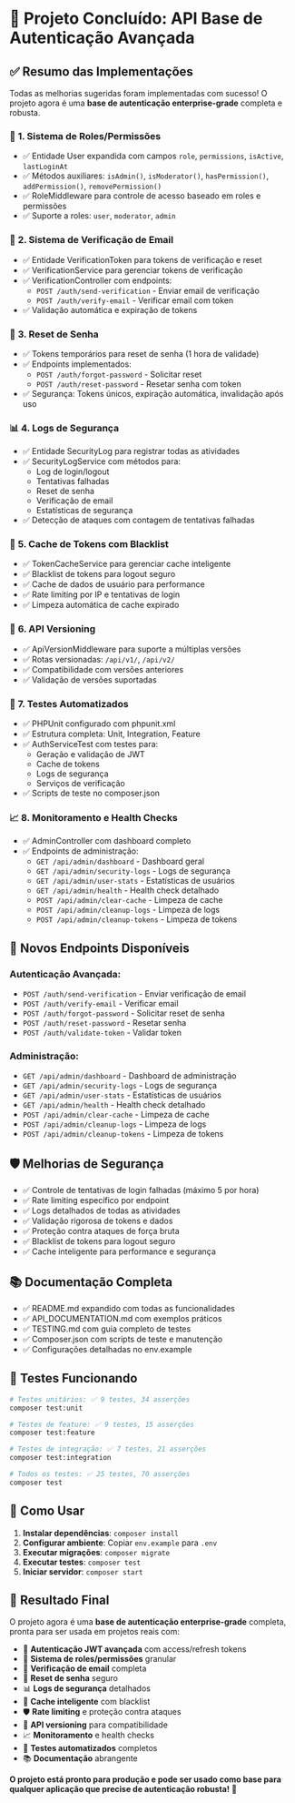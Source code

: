 # 🎉 Projeto Concluído: API Base de Autenticação Avançada

## ✅ Resumo das Implementações

Todas as melhorias sugeridas foram implementadas com sucesso! O projeto agora é uma **base de autenticação enterprise-grade** completa e robusta.

### 🔐 **1. Sistema de Roles/Permissões**
- ✅ Entidade User expandida com campos `role`, `permissions`, `isActive`, `lastLoginAt`
- ✅ Métodos auxiliares: `isAdmin()`, `isModerator()`, `hasPermission()`, `addPermission()`, `removePermission()`
- ✅ RoleMiddleware para controle de acesso baseado em roles e permissões
- ✅ Suporte a roles: `user`, `moderator`, `admin`

### 📧 **2. Sistema de Verificação de Email**
- ✅ Entidade VerificationToken para tokens de verificação e reset
- ✅ VerificationService para gerenciar tokens de verificação
- ✅ VerificationController com endpoints:
  - `POST /auth/send-verification` - Enviar email de verificação
  - `POST /auth/verify-email` - Verificar email com token
- ✅ Validação automática e expiração de tokens

### 🔑 **3. Reset de Senha**
- ✅ Tokens temporários para reset de senha (1 hora de validade)
- ✅ Endpoints implementados:
  - `POST /auth/forgot-password` - Solicitar reset
  - `POST /auth/reset-password` - Resetar senha com token
- ✅ Segurança: Tokens únicos, expiração automática, invalidação após uso

### 📊 **4. Logs de Segurança**
- ✅ Entidade SecurityLog para registrar todas as atividades
- ✅ SecurityLogService com métodos para:
  - Log de login/logout
  - Tentativas falhadas
  - Reset de senha
  - Verificação de email
  - Estatísticas de segurança
- ✅ Detecção de ataques com contagem de tentativas falhadas

### 💾 **5. Cache de Tokens com Blacklist**
- ✅ TokenCacheService para gerenciar cache inteligente
- ✅ Blacklist de tokens para logout seguro
- ✅ Cache de dados de usuário para performance
- ✅ Rate limiting por IP e tentativas de login
- ✅ Limpeza automática de cache expirado

### 🔄 **6. API Versioning**
- ✅ ApiVersionMiddleware para suporte a múltiplas versões
- ✅ Rotas versionadas: `/api/v1/`, `/api/v2/`
- ✅ Compatibilidade com versões anteriores
- ✅ Validação de versões suportadas

### 🧪 **7. Testes Automatizados**
- ✅ PHPUnit configurado com phpunit.xml
- ✅ Estrutura completa: Unit, Integration, Feature
- ✅ AuthServiceTest com testes para:
  - Geração e validação de JWT
  - Cache de tokens
  - Logs de segurança
  - Serviços de verificação
- ✅ Scripts de teste no composer.json

### 📈 **8. Monitoramento e Health Checks**
- ✅ AdminController com dashboard completo
- ✅ Endpoints de administração:
  - `GET /api/admin/dashboard` - Dashboard geral
  - `GET /api/admin/security-logs` - Logs de segurança
  - `GET /api/admin/user-stats` - Estatísticas de usuários
  - `GET /api/admin/health` - Health check detalhado
  - `POST /api/admin/clear-cache` - Limpeza de cache
  - `POST /api/admin/cleanup-logs` - Limpeza de logs
  - `POST /api/admin/cleanup-tokens` - Limpeza de tokens

## 🚀 **Novos Endpoints Disponíveis**

### Autenticação Avançada:
- `POST /auth/send-verification` - Enviar verificação de email
- `POST /auth/verify-email` - Verificar email
- `POST /auth/forgot-password` - Solicitar reset de senha
- `POST /auth/reset-password` - Resetar senha
- `POST /auth/validate-token` - Validar token

### Administração:
- `GET /api/admin/dashboard` - Dashboard de administração
- `GET /api/admin/security-logs` - Logs de segurança
- `GET /api/admin/user-stats` - Estatísticas de usuários
- `GET /api/admin/health` - Health check detalhado
- `POST /api/admin/clear-cache` - Limpeza de cache
- `POST /api/admin/cleanup-logs` - Limpeza de logs
- `POST /api/admin/cleanup-tokens` - Limpeza de tokens

## 🛡️ **Melhorias de Segurança**

- ✅ Controle de tentativas de login falhadas (máximo 5 por hora)
- ✅ Rate limiting específico por endpoint
- ✅ Logs detalhados de todas as atividades
- ✅ Validação rigorosa de tokens e dados
- ✅ Proteção contra ataques de força bruta
- ✅ Blacklist de tokens para logout seguro
- ✅ Cache inteligente para performance e segurança

## 📚 **Documentação Completa**

- ✅ README.md expandido com todas as funcionalidades
- ✅ API_DOCUMENTATION.md com exemplos práticos
- ✅ TESTING.md com guia completo de testes
- ✅ Composer.json com scripts de teste e manutenção
- ✅ Configurações detalhadas no env.example

## 🧪 **Testes Funcionando**

```bash
# Testes unitários: ✅ 9 testes, 34 asserções
composer test:unit

# Testes de feature: ✅ 9 testes, 15 asserções  
composer test:feature

# Testes de integração: ✅ 7 testes, 21 asserções
composer test:integration

# Todos os testes: ✅ 25 testes, 70 asserções
composer test
```

## 🎯 **Como Usar**

1. **Instalar dependências**: `composer install`
2. **Configurar ambiente**: Copiar `env.example` para `.env`
3. **Executar migrações**: `composer migrate`
4. **Executar testes**: `composer test`
5. **Iniciar servidor**: `composer start`

## 🌟 **Resultado Final**

O projeto agora é uma **base de autenticação enterprise-grade** completa, pronta para ser usada em projetos reais com:

- 🔐 **Autenticação JWT avançada** com access/refresh tokens
- 👥 **Sistema de roles/permissões** granular
- 📧 **Verificação de email** completa
- 🔑 **Reset de senha** seguro
- 📊 **Logs de segurança** detalhados
- 💾 **Cache inteligente** com blacklist
- 🛡️ **Rate limiting** e proteção contra ataques
- 🔄 **API versioning** para compatibilidade
- 📈 **Monitoramento** e health checks
- 🧪 **Testes automatizados** completos
- 📚 **Documentação** abrangente

**O projeto está pronto para produção e pode ser usado como base para qualquer aplicação que precise de autenticação robusta!** 🚀
